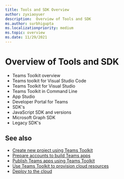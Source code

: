 ```yaml
---
title: Tools and SDK Overview
author: zyxiaoyuer
description:  Overview of Tools and SDK
ms.author: surbhigupta
ms.localizationpriority: medium
ms.topic: overview
ms.date: 11/29/2021
---
```


# Overview of Tools and SDK

<!-- > [!NOTE]
> Currently, this feature is available in **public developer preview** only. -->

* Teams Toolkit overview
* Teams toolkit for Visual Studio Code
* Teams Toolkit for Visual Studio
* Teams Toolkit in Command Line
* App Studio
* Developer Portal for Teams
* SDK's
* JavaScript SDK and versions
* Microsoft Graph SDK
* Legacy SDK's

## See also

* [Create new project using Teams Toolkit](create-new-project.md)
* [Prepare accounts to build Teams apps](accounts.md)
* [Publish Teams apps using Teams Toolkit](publish.md)
* [Use Teams Toolkit to provision cloud resources](provision.md)
* [Deploy to the cloud](deploy.md)
